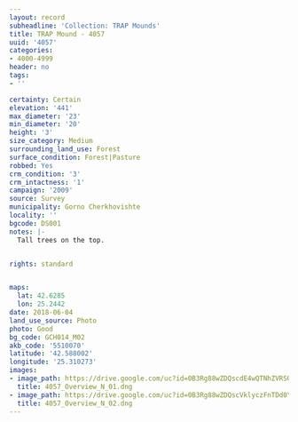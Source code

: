 ```yaml
---
layout: record
subheadline: 'Collection: TRAP Mounds'
title: TRAP Mound - 4057
uuid: '4057'
categories:
- 4000-4999
header: no
tags:
- ''

certainty: Certain
elevation: '441'
max_diameter: '23'
min_diameter: '20'
height: '3'
size_category: Medium
surrounding_land_use: Forest
surface_condition: Forest|Pasture
robbed: Yes
crm_condition: '3'
crm_intactness: '1'
campaign: '2009'
source: Survey
municipality: Gorno Cherkhovishte
locality: ''
bgcode: DS001
notes: |-
  Tall trees on the top.


rights: standard


maps:
  lat: 42.6285
  lon: 25.2442
date: 2018-06-04
land_use_source: Photo
photo: Good
bg_code: GCH014_М02
akb_code: '5510070'
latitude: '42.588002'
longitude: '25.310273'
images:
- image_path: https://drive.google.com/uc?id=0B3Rg88wZDQscdE4wQTNhZVRSOTg
  title: 4057_Overview_N_01.dng
- image_path: https://drive.google.com/uc?id=0B3Rg88wZDQscVklyczFnTDd0Y3c
  title: 4057_Overview_N_02.dng
---
```

